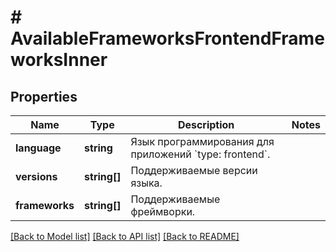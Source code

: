 # # AvailableFrameworksFrontendFrameworksInner

## Properties

Name | Type | Description | Notes
------------ | ------------- | ------------- | -------------
**language** | **string** | Язык программирования для приложений &#x60;type: frontend&#x60;. |
**versions** | **string[]** | Поддерживаемые версии языка. |
**frameworks** | **string[]** | Поддерживаемые фреймворки. |

[[Back to Model list]](../../README.md#models) [[Back to API list]](../../README.md#endpoints) [[Back to README]](../../README.md)
